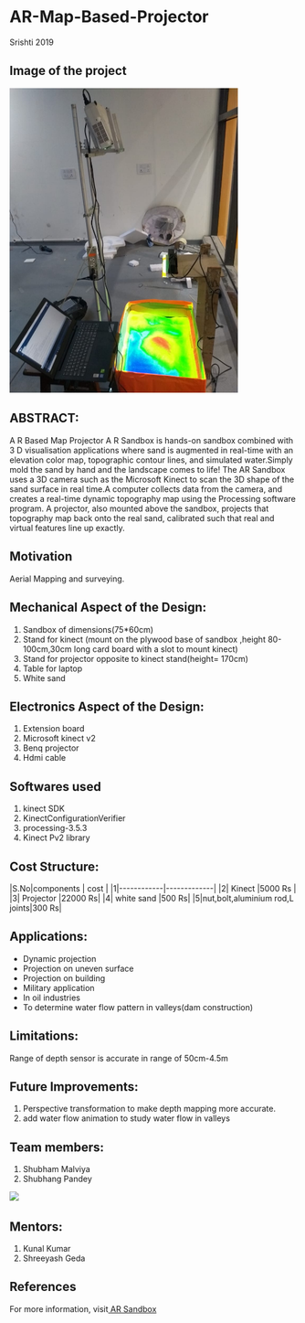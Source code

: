 # AR-Map-Based-Projector
Srishti 2019

## Image of the project

<img src="Images%20and%20Videos/Images/completesetup.jpeg" width="400" >

## ABSTRACT:

A R Based Map Projector A R Sandbox is hands-on sandbox combined with 3 D visualisation applications where sand is augmented in real-time with an elevation color map, topographic contour lines, and simulated water.Simply mold the sand by hand and the landscape comes to life! The AR Sandbox uses a 3D camera such as the Microsoft Kinect to scan the 3D shape of the sand surface in real time.A computer collects data from the camera, and creates a real-time dynamic topography map using the Processing software program. A projector, also mounted above the sandbox, projects that topography map back onto the real sand, calibrated such that real and virtual features line up exactly.

## Motivation
Aerial Mapping and surveying.

## Mechanical Aspect of the Design:
1. Sandbox of dimensions(75*60cm)
2. Stand for kinect (mount on the plywood base of sandbox ,height 80-100cm,30cm long card board with a slot to mount kinect)
3. Stand for projector opposite to kinect stand(height= 170cm)
4. Table for laptop
5. White sand

## Electronics Aspect of the Design:
1. Extension board 
2. Microsoft kinect v2
3. Benq projector
4. Hdmi cable

## Softwares used
1. kinect SDK
2. KinectConfigurationVerifier
3. processing-3.5.3
4. Kinect Pv2 library


## Cost Structure:

|S.No|components  |    cost       |
|1|------------|-------------| 
|2| Kinect           |5000 Rs   | 
|3| Projector           |22000 Rs| 
|4| white sand           |500 Rs|
|5|nut,bolt,aluminium rod,L joints|300 Rs|




## Applications:

- Dynamic projection
- Projection on uneven surface
- Projection on building
- Military application
- In oil industries
- To determine water flow pattern in valleys(dam construction)

## Limitations:

Range of depth sensor is accurate in range of 50cm-4.5m

## Future Improvements:

1. Perspective transformation to make depth mapping more accurate.
2. add water flow animation to study water flow in valleys

## Team members:

1. Shubham Malviya  
2. Shubhang Pandey

<img src="https://user-images.githubusercontent.com/48958222/55109353-abbfd500-50fb-11e9-9ba8-3227992f6d11.jpeg" width="250">


## Mentors:
1. Kunal Kumar
2. Shreeyash Geda

## References
For more information, visit[ AR Sandbox](https://www.youtube.com/watch?v=YLYO0YhY83w)














